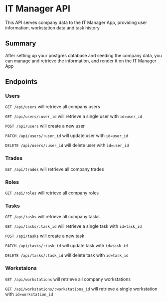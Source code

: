# IT Manager API

This API serves company data to the IT Manager App, providing user information, workstation data and task history

## Summary

After setting up your postgres database and seeding the company data, you can manage and retrieve the information, and render it on the IT Manager App

## Endpoints

### Users

`GET /api/users` will retrieve all company users

`GET /api/users/:user_id` will retrieve a single user with `id=user_id`

`POST /api/users` will create a new user

`PATCH /api/users/:user_id` will update user with `id=user_id`

`DELETE /api/users/:user_id` will delete user with `id=user_id`

### Trades

`GET /api/trades` will retrieve all company trades

### Roles

`GET /api/roles` will retrieve all company roles

### Tasks

`GET /api/tasks` will retrieve all company tasks

`GET /api/tasks/:task_id` will retrieve a single task with `id=task_id`

`POST /api/tasks` will create a new task

`PATCH /api/tasks/:task_id` will update task with `id=task_id`

`DELETE /api/tasks/:task_id` will delete task with `id=task_id`

### Workstaions

`GET /api/workstations` will retrieve all company workstations

`GET /api/workstations/:workstations_id` will retrieve a single workstation with `id=workstation_id`



